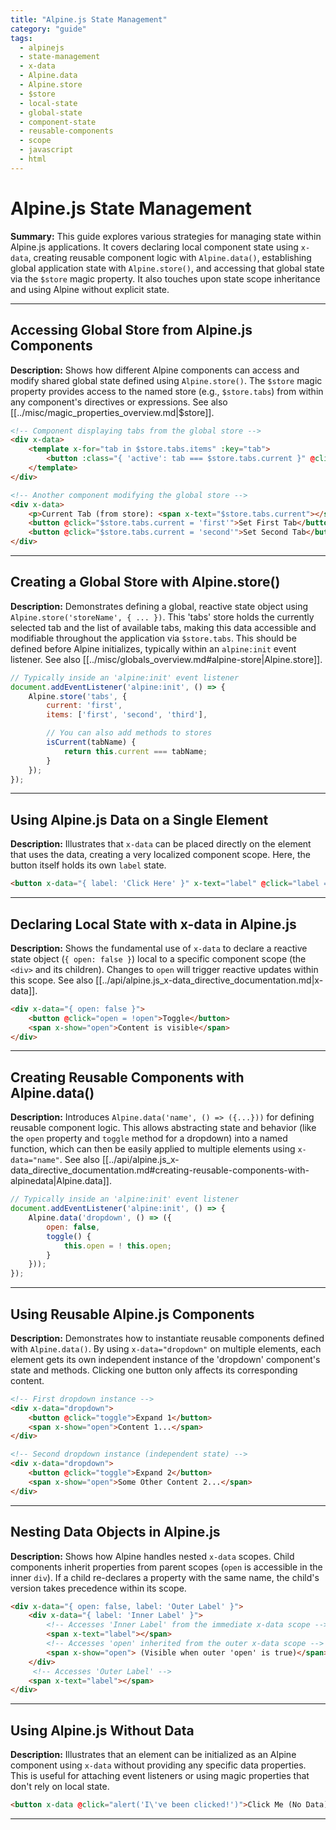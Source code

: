 ```yaml
---
title: "Alpine.js State Management"
category: "guide"
tags:
  - alpinejs
  - state-management
  - x-data
  - Alpine.data
  - Alpine.store
  - $store
  - local-state
  - global-state
  - component-state
  - reusable-components
  - scope
  - javascript
  - html
---
```


# Alpine.js State Management

**Summary:** This guide explores various strategies for managing state within Alpine.js applications. It covers declaring local component state using `x-data`, creating reusable component logic with `Alpine.data()`, establishing global application state with `Alpine.store()`, and accessing that global state via the `$store` magic property. It also touches upon state scope inheritance and using Alpine without explicit state.

---

## Accessing Global Store from Alpine.js Components

**Description:** Shows how different Alpine components can access and modify shared global state defined using `Alpine.store()`. The `$store` magic property provides access to the named store (e.g., `$store.tabs`) from within any component's directives or expressions. See also [[../misc/magic_properties_overview.md|$store]].

```html
<!-- Component displaying tabs from the global store -->
<div x-data>
    <template x-for="tab in $store.tabs.items" :key="tab">
        <button :class="{ 'active': tab === $store.tabs.current }" @click="$store.tabs.current = tab" x-text="tab"></button>
    </template>
</div>

<!-- Another component modifying the global store -->
<div x-data>
    <p>Current Tab (from store): <span x-text="$store.tabs.current"></span></p>
    <button @click="$store.tabs.current = 'first'">Set First Tab</button>
    <button @click="$store.tabs.current = 'second'">Set Second Tab</button>
</div>
```

---

## Creating a Global Store with Alpine.store()

**Description:** Demonstrates defining a global, reactive state object using `Alpine.store('storeName', { ... })`. This 'tabs' store holds the currently selected tab and the list of available tabs, making this data accessible and modifiable throughout the application via `$store.tabs`. This should be defined before Alpine initializes, typically within an `alpine:init` event listener. See also [[../misc/globals_overview.md#alpine-store|Alpine.store]].

```javascript
// Typically inside an 'alpine:init' event listener
document.addEventListener('alpine:init', () => {
    Alpine.store('tabs', {
        current: 'first',
        items: ['first', 'second', 'third'],

        // You can also add methods to stores
        isCurrent(tabName) {
            return this.current === tabName;
        }
    });
});
```

---

## Using Alpine.js Data on a Single Element

**Description:** Illustrates that `x-data` can be placed directly on the element that uses the data, creating a very localized component scope. Here, the button itself holds its own `label` state.

```html
<button x-data="{ label: 'Click Here' }" x-text="label" @click="label = 'Clicked!'"></button>
```

---

## Declaring Local State with x-data in Alpine.js

**Description:** Shows the fundamental use of `x-data` to declare a reactive state object (`{ open: false }`) local to a specific component scope (the `<div>` and its children). Changes to `open` will trigger reactive updates within this scope. See also [[../api/alpine.js_x-data_directive_documentation.md|x-data]].

```html
<div x-data="{ open: false }">
    <button @click="open = !open">Toggle</button>
    <span x-show="open">Content is visible</span>
</div>
```

---

## Creating Reusable Components with Alpine.data()

**Description:** Introduces `Alpine.data('name', () => ({...}))` for defining reusable component logic. This allows abstracting state and behavior (like the `open` property and `toggle` method for a dropdown) into a named function, which can then be easily applied to multiple elements using `x-data="name"`. See also [[../api/alpine.js_x-data_directive_documentation.md#creating-reusable-components-with-alpinedata|Alpine.data]].

```javascript
// Typically inside an 'alpine:init' event listener
document.addEventListener('alpine:init', () => {
    Alpine.data('dropdown', () => ({
        open: false,
        toggle() {
            this.open = ! this.open;
        }
    }));
});
```

---

## Using Reusable Alpine.js Components

**Description:** Demonstrates how to instantiate reusable components defined with `Alpine.data()`. By using `x-data="dropdown"` on multiple elements, each element gets its own independent instance of the 'dropdown' component's state and methods. Clicking one button only affects its corresponding content.

```html
<!-- First dropdown instance -->
<div x-data="dropdown">
    <button @click="toggle">Expand 1</button>
    <span x-show="open">Content 1...</span>
</div>

<!-- Second dropdown instance (independent state) -->
<div x-data="dropdown">
    <button @click="toggle">Expand 2</button>
    <span x-show="open">Some Other Content 2...</span>
</div>
```

---

## Nesting Data Objects in Alpine.js

**Description:** Shows how Alpine handles nested `x-data` scopes. Child components inherit properties from parent scopes (`open` is accessible in the inner `div`). If a child re-declares a property with the same name, the child's version takes precedence within its scope.

```html
<div x-data="{ open: false, label: 'Outer Label' }">
    <div x-data="{ label: 'Inner Label' }">
        <!-- Accesses 'Inner Label' from the immediate x-data scope -->
        <span x-text="label"></span>
        <!-- Accesses 'open' inherited from the outer x-data scope -->
        <span x-show="open"> (Visible when outer 'open' is true)</span>
    </div>
     <!-- Accesses 'Outer Label' -->
    <span x-text="label"></span>
</div>
```

---

## Using Alpine.js Without Data

**Description:** Illustrates that an element can be initialized as an Alpine component using `x-data` without providing any specific data properties. This is useful for attaching event listeners or using magic properties that don't rely on local state.

```html
<button x-data @click="alert('I\'ve been clicked!')">Click Me (No Data)</button>
```

---